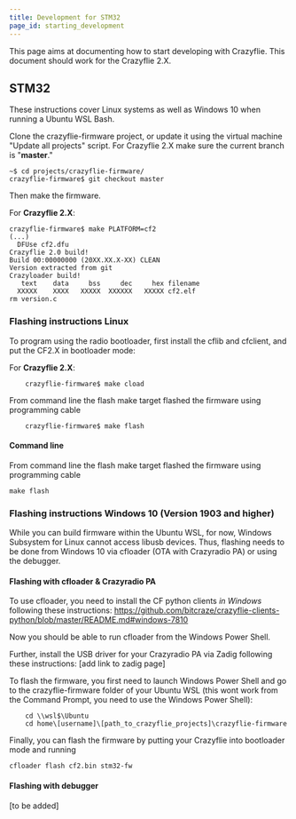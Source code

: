 ```yaml
---
title: Development for STM32
page_id: starting_development 
---
```


This page aims at documenting how to start developing with Crazyflie.
This document should work for the Crazyflie 2.X.


## STM32

These instructions cover Linux systems as well as Windows 10 when running a Ubuntu WSL Bash.

Clone the crazyflie-firmware project, or update it using the virtual
machine \"Update all projects\" script. For Crazyflie 2.X make sure the current branch is \"**master**.\"

    ~$ cd projects/crazyflie-firmware/
    crazyflie-firmware$ git checkout master   

Then make the firmware.

For **Crazyflie 2.X**:

```
crazyflie-firmware$ make PLATFORM=cf2
(...)
  DFUse cf2.dfu
Crazyflie 2.0 build!
Build 00:00000000 (20XX.XX.X-XX) CLEAN
Version extracted from git
Crazyloader build!
   text    data     bss     dec     hex filename
  XXXXX    XXXX   XXXXX  XXXXXX   XXXXX cf2.elf
rm version.c
```

### Flashing instructions Linux

To program using the radio bootloader, first install the cflib and cfclient, and put the CF2.X in bootloader mode:


For **Crazyflie 2.X**:
```
    crazyflie-firmware$ make cload
```

From command line the flash make target flashed the firmware using
programming cable
```
    crazyflie-firmware$ make flash
```



#### Command line
From command line the flash make target flashed the firmware using
programming cable

    make flash

### Flashing instructions Windows 10 (Version 1903 and higher)
While you can build firmware within the Ubuntu WSL, for now, Windows Subsystem for Linux cannot access libusb devices. 
Thus, flashing needs to be done from Windows 10 via cfloader (OTA with Crazyradio PA) or using the debugger.

#### Flashing with cfloader & Crazyradio PA
To use cfloader, you need to install the CF python clients *in Windows* following these instructions:
https://github.com/bitcraze/crazyflie-clients-python/blob/master/README.md#windows-7810

Now you should be able to run cfloader from the Windows Power Shell.

Further, install the USB driver for your Crazyradio PA via Zadig following these instructions: [add link to zadig page]

To flash the firmware, you first need to launch Windows Power Shell and go to the crazyflie-firmware folder of your Ubuntu WSL (this wont work from the Command Prompt, you need to use the Windows Power Shell):
```
    cd \\wsl$\Ubuntu
    cd home\[username]\[path_to_crazyflie_projects]\crazyflie-firmware
```

Finally, you can flash the firmware by putting your Crazyflie into bootloader mode and running
```
cfloader flash cf2.bin stm32-fw
```
#### Flashing with debugger
[to be added]


